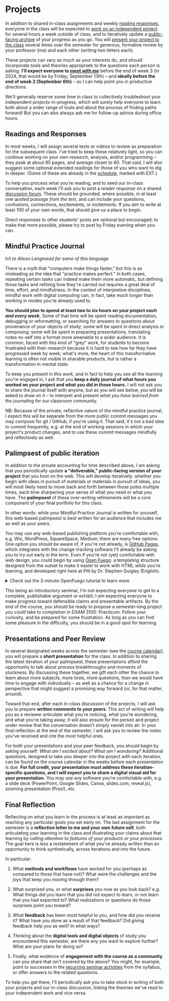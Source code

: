# Projects

In addition to shared in-class assignments and weekly [reading responses](#readings-and-responses), everyone in the class will be expected to [work on an independent project](#mindful-practice-journal) for several hours a week outside of class, and to iteratively update a [public-facing archive](#palimpsest-of-public-iteration) of your progress as you go. You will [present your project to the class](#presentations-and-peer-review) several times over the semester for generous, formative review by your professor (me) and each other (writing two letters each).

These projects can vary as much as your interests do, and should incorporate tools and theories appropriate to the questions each person is asking. **I'll expect everyone to [meet with me](office.md)** before the end of week 3 (in 2024, that would be by Friday, September 13th) – and **ideally before the end of week 2 (September 6th)** – so I can help point you in productive directions.

We'll generally reserve some time in class to collectively troubleshoot your independent projects-in-progress, which will surely help everyone to learn both about a wider range of tools and about the process of finding paths forward! But you can also always ask me for follow-up advice during office hours.

## Readings and Responses
In most weeks, I will assign several texts or videos to review as preparation for the subsequent class. I've tried to keep these relatively light, so you can continue working on your own research, analysis, and/or programming – they peak at about 85 pages, and average closer to 60. That said, I will also suggest some optional extended readings for those of you who want to dig in deeper. (Some of these are already in the [schedule](schedule), marked with EXT.)

To help you process what you're reading, and to seed our in-class conversation, each week I'll ask you to post a _reader response_ on a shared [discussion forum]({{site.repo_url}}/discussions). These should be grounded, where possible, in at least one _quoted passage from the text_, and can include your questions, confusions, connections, excitements, or incitements. If you aim to write at least 100 of your own words, that should give us a place to begin.

Direct responses to other students' posts are optional but encouraged; to make that more possible, please try to post by Friday evening when you can.


## Mindful Practice Journal

_h/t to Alison Langmead for some of this language_

There is a myth that "computers make things faster," but this is as misleading as the idea that "practice makes perfect." In both cases, repeating certain tasks can indeed make them more automatic, but defining those tasks and refining how they're carried out requires a great deal of time, effort, and mindfulness. In the context of interpretive disciplines, mindful work with digital computing can, in fact, take much _longer_ than working in modes you're already used to.

**You should plan to spend at least two to six hours on your project _each and every week_.** Some of that time will be spent reading documentation, debugging or reformatting, or searching for answers to questions about provenance of your objects of study; some will be spent in direct analysis or composing; some will be spent in preparing presentations, translating notes-to-self into a format more amenable to a wider audience. It is common, faced with this kind of "grey" work, for students to become frustrated with their research because it is hard to see how far they have progressed week by week; what's more, the heart of this transformative learning is often not visible in sharable products, but is rather a transformation in mental state.

To keep you present in this work, and in fact to help you see all the learning you're engaged in, I ask that you **keep a daily journal of what hours you worked on your project and what you did in those hours.** I will not ask you to share the journal itself with anyone, but as you will see below, you will be asked to draw on it – to interpret and present _what you have learned from the journaling_ for our classroom community.

<aside class="alert alert-info">NB: Because of the private, reflective nature of the mindful practice journal, I expect this will be separate from the more public commit messages you may compose for git / GitHub, if you're using it. That said, it's not a bad idea to commit frequently, e.g. at the end of working sessions in which your project's product changes, and to use these commit messages mindfully and reflectively as well.</aside>

## Palimpsest of public iteration

In addition to the private accounting for time described above, I am asking that you periodically update **a "deliverable," public-facing version of your project** that you host on the web. This will develop iteratively: whether you begin with ideas in pursuit of materials or materials in pursuit of ideas, you will most likely need to move back and forth between those poles multiple times, each time sharpening your sense of what you need or what you have. The **palimpsest** of these over-writing refinements will be a core component of your final portfolio for this class.

In other words: while your Mindful Practice Journal is written for yourself, this web-based palimpsest is best written for an audience that includes me as well as your peers.

You may use any web-based publishing platform you're comfortable with, e.g. Wix, WordPress, SquareSpace, Medium; there are many free options. One option you should be aware of, if you're not already, is [GitHub Pages](https://pages.github.com/), which integrates with the change-tracking software I'll already be asking you to try out early in the term. Even if you're not (yet) comfortable with web design, you could begin by using [Open Fuego](https://open-fuego.github.io/Open-Fuego-Coding-Tools/): a templating structure designed from the outset to make it easier to work with HTML *while* you're learning, and developed right here at Pitt by Dr. Stephen Quigley (English).

<details class="no-print"><summary>Check out the 3-minute OpenFuego tutorial to learn more.</summary>
<iframe width="560" height="315" src="https://www.youtube.com/embed/QzMJtLUncIg" title="Open Fuego Webtext Generator (3-min tutorial) via YouTube" frameborder="0" allow="accelerometer; autoplay; clipboard-write; encrypted-media; gyroscope; picture-in-picture; web-share" allowfullscreen></iframe>
</details>

This being an introductory seminar, I'm not expecting everyone to get to a complete, publishable argument or exhibit; I *am* expecting everyone to make progress toward defensible claims and presentable artifacts. By the end of the course, you should be ready to propose a semester-long project you *could* take to completion in DSAM 3100: Practicum. Follow your curiosity, and be prepared for some frustration. As long as you can find some pleasure in the difficulty, you should be in a good spot for learning.



## Presentations and Peer Review

In several designated weeks across the semester (see the [course calendar](schedule)), you will prepare a **short presentation** for the class. In addition to sharing the latest iteration of your palimpsest, these presentations afford the opportunity to talk about process breakthroughs and moments of stuckness. By discussing these together, we gift each other the chance to learn about more subjects, more tools, more questions, than we would have time to engage with individually – as well as a chance for a change in perspective that might suggest a promising way forward (or, for that matter, around).

Toward that end, after each in-class discussion of the projects, I will ask you to prepare **written comments to your peers**. This act of writing will help you as a reviewer articulate what you're noticing, what you're wondering, and what you're taking away; it will also ensure for the person and project under review that the conversation doesn't simply vanish into air. In your final reflection at the end of the semester, I will ask you to review the notes you've received and cite the most helpful ones.

For both your presentations and your peer feedback, you should begin by asking yourself: _What am I excited about? What am I wondering?_ Additional questions, designed to take you deeper into the project with each iteration, can be found on the course calendar in the weeks before each presentation is due. **For full credit, your presentation must address these iteration-specific questions, and I will expect you to share a digital visual aid for your presentation.** You may use any software you’re comfortable with, e.g. a slide deck (PowerPoint, Google Slides, Canva, slides.com, reveal.js), zooming presentation (Prezi), etc.



## Final Reflection

Reflecting on what you learn in the process is at least as important as reaching any particular goals you set early on. The last assignment for the semester is a **reflective letter to me and your own future self**, both articulating your learning in the class and illustrating your claims about that learning by _calling attention to features of your products or your processes_. The goal here is less a restatement of what you’ve already written than an opportunity to think synthetically, across iterations and into the future.

In particular:

1. What **methods and workflows** have worked for you (perhaps as compared to those that have not)? What were the challenges and the joys that keep you moving through them?

2. What surprised you, or what **surprises** you now as you look back? e.g. What things did you learn that you did not expect to learn, or not learn that you had expected to? What realizations or questions do those surprises point you toward?

3. What **feedback** has been most helpful to you, and how did you receive it? What have you done as a result of that feedback? Did *giving* feedback help you as well? In what ways?

4. Thinking about the **digital tools and digital objects** of study you encountered this semester, are there any you want to explore further? What are your plans for doing so?

5. Finally, what evidence of **engagement with the course as a community** can you share that isn't covered by the above? You might, for example, point to successes in the [recurring seminar activities](policies#forms-of-engagement) from the syllabus, or offer answers to the related questions.


To help you get there, I'll periodically ask you to take stock in writing of both your projects and our in-class discussion, linking the theories we've read to your independent work and vice versa.
